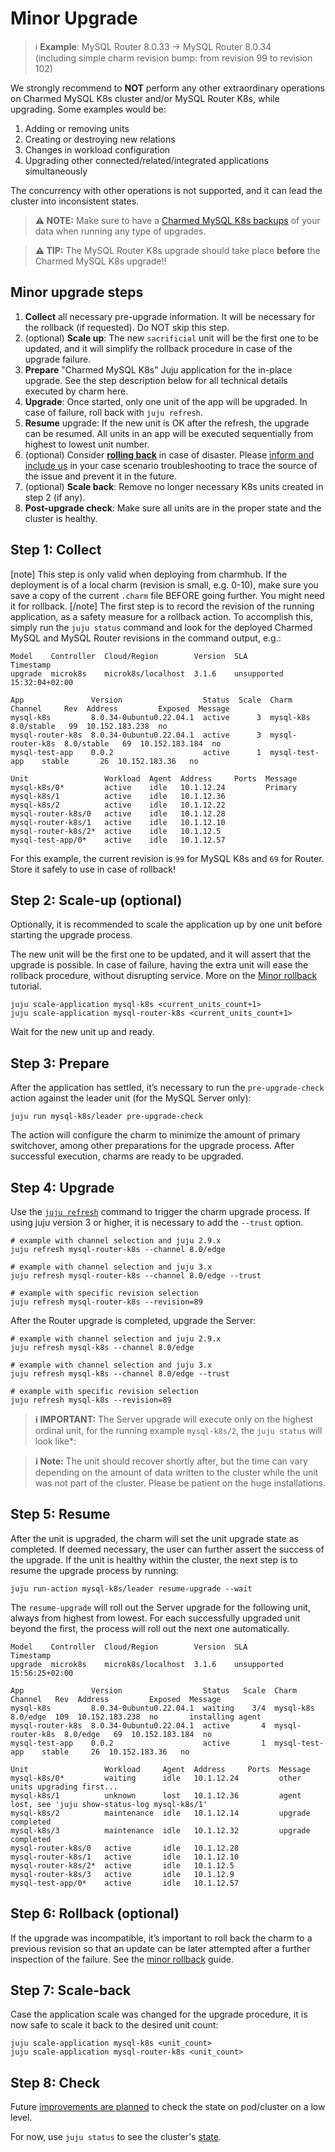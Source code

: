 # Minor Upgrade

> :information_source: **Example**: MySQL Router 8.0.33 -> MySQL Router 8.0.34<br/>
(including simple charm revision bump: from revision 99 to revision 102)

We strongly recommend to **NOT** perform any other extraordinary operations on Charmed MySQL K8s cluster and/or MySQL Router K8s, while upgrading. Some examples would be:

1. Adding or removing units
2. Creating or destroying new relations
3. Changes in workload configuration
4. Upgrading other connected/related/integrated applications simultaneously

The concurrency with other operations is not supported, and it can lead the cluster into inconsistent states.

> **:warning: NOTE:** Make sure to have a [Charmed MySQL K8s backups](/t/9653) of your data when running any type of upgrades.

> **:warning: TIP:** The MySQL Router K8s upgrade should take place **before** the Charmed MySQL K8s upgrade!!

## Minor upgrade steps

1. **Collect** all necessary pre-upgrade information. It will be necessary for the rollback (if requested). Do NOT skip this step.
2. (optional) **Scale up**: The new `sacrificial` unit will be the first one to be updated, and it will simplify the rollback procedure in case of the upgrade failure.
3. **Prepare** "Charmed MySQL K8s" Juju application for the in-place upgrade. See the step description below for all technical details executed by charm here.
4. **Upgrade**: Once started, only one unit of the app will be upgraded. In case of failure, roll back with `juju refresh`.
5. **Resume** upgrade: If the new unit is OK after the refresh, the upgrade can be resumed. All units in an app will be executed sequentially from highest to lowest unit number.
6. (optional) Consider [**rolling back**](/t/11749) in case of disaster. Please [inform and include us](https://chat.charmhub.io/charmhub/channels/data-platform) in your case scenario troubleshooting to trace the source of the issue and prevent it in the future.
7. (optional) **Scale back**: Remove no longer necessary K8s units created in step 2 (if any).
8. **Post-upgrade check**: Make sure all units are in the proper state and the cluster is healthy.

## Step 1: Collect
[note]
This step is only valid when deploying from charmhub. If the deployment is of a local charm (revision is small, e.g. 0-10), make sure you save a copy of the current  `.charm` file BEFORE going further. You might need it for rollback.
[/note]
The first step is to record the revision of the running application, as a safety measure for a rollback action. To accomplish this, simply run the `juju status` command and look for the deployed Charmed MySQL and MySQL Router revisions in the command output, e.g.:

```shell
Model    Controller  Cloud/Region        Version  SLA          Timestamp
upgrade  microk8s    microk8s/localhost  3.1.6    unsupported  15:32:04+02:00

App               Version                  Status  Scale  Charm             Channel     Rev  Address         Exposed  Message
mysql-k8s         8.0.34-0ubuntu0.22.04.1  active      3  mysql-k8s         8.0/stable   99  10.152.183.238  no       
mysql-router-k8s  8.0.34-0ubuntu0.22.04.1  active      3  mysql-router-k8s  8.0/stable   69  10.152.183.184  no       
mysql-test-app    0.0.2                    active      1  mysql-test-app    stable       26  10.152.183.36   no       

Unit                 Workload  Agent  Address     Ports  Message
mysql-k8s/0*         active    idle   10.1.12.24         Primary
mysql-k8s/1          active    idle   10.1.12.36         
mysql-k8s/2          active    idle   10.1.12.22         
mysql-router-k8s/0   active    idle   10.1.12.28         
mysql-router-k8s/1   active    idle   10.1.12.10         
mysql-router-k8s/2*  active    idle   10.1.12.5          
mysql-test-app/0*    active    idle   10.1.12.57   
```

For this example, the current revision is `99` for MySQL K8s and `69` for Router. Store it safely to use in case of rollback!

## Step 2: Scale-up (optional)

Optionally, it is recommended to scale the application up by one unit before starting the upgrade process.

The new unit will be the first one to be updated, and it will assert that the upgrade is possible. In case of failure, having the extra unit will ease the rollback procedure, without disrupting service. More on the [Minor rollback](/t/12239) tutorial.

```shell
juju scale-application mysql-k8s <current_units_count+1>
juju scale-application mysql-router-k8s <current_units_count+1>
```

Wait for the new unit up and ready.

## Step 3: Prepare

After the application has settled, it’s necessary to run the `pre-upgrade-check` action against the leader unit (for the MySQL Server only):

```shell
juju run mysql-k8s/leader pre-upgrade-check
```

The action will configure the charm to minimize the amount of primary switchover, among other preparations for the upgrade process. After successful execution, charms are ready to be upgraded.

## Step 4: Upgrade

Use the [`juju refresh`](https://juju.is/docs/juju/juju-refresh) command to trigger the charm upgrade process. If using juju version 3 or higher, it is necessary to add the `--trust` option.

```shell
# example with channel selection and juju 2.9.x
juju refresh mysql-router-k8s --channel 8.0/edge

# example with channel selection and juju 3.x
juju refresh mysql-router-k8s --channel 8.0/edge --trust

# example with specific revision selection
juju refresh mysql-router-k8s --revision=89
```

After the Router upgrade is completed, upgrade the Server:
```shell
# example with channel selection and juju 2.9.x
juju refresh mysql-k8s --channel 8.0/edge

# example with channel selection and juju 3.x
juju refresh mysql-k8s --channel 8.0/edge --trust

# example with specific revision selection
juju refresh mysql-k8s --revision=89
```

> **:information_source: IMPORTANT:** The Server upgrade will execute only on the highest ordinal unit, for the running example `mysql-k8s/2`, the `juju status` will look like*:

<!-- TODO: Confirm accuracy of this note
> **:information_source: Note:** It is expected to have some status changes during the process: waiting, maintenance, active. Do NOT trigger `rollback` procedure during the running `upgrade` procedure. Make sure `upgrade` has failed/stopped and cannot be fixed/continued before triggering `rollback`!
-->

> **:information_source: Note:** The unit should recover shortly after, but the time can vary depending on the amount of data written to the cluster while the unit was not part of the cluster. Please be patient on the huge installations.

## Step 5: Resume

After the unit is upgraded, the charm will set the unit upgrade state as completed. If deemed necessary, the user can further assert the success of the upgrade. If the unit is healthy within the cluster, the next step is to resume the upgrade process by running:

```shell
juju run-action mysql-k8s/leader resume-upgrade --wait
```

The `resume-upgrade` will roll out the Server upgrade for the following unit, always from highest from lowest. For each successfully upgraded unit beyond the first, the process will roll out the next one automatically.

```shell
Model    Controller  Cloud/Region        Version  SLA          Timestamp
upgrade  microk8s    microk8s/localhost  3.1.6    unsupported  15:56:25+02:00

App               Version                  Status   Scale  Charm             Channel   Rev  Address         Exposed  Message
mysql-k8s         8.0.34-0ubuntu0.22.04.1  waiting    3/4  mysql-k8s         8.0/edge  109  10.152.183.238  no       installing agent
mysql-router-k8s  8.0.34-0ubuntu0.22.04.1  active       4  mysql-router-k8s  8.0/edge   69  10.152.183.184  no       
mysql-test-app    0.0.2                    active       1  mysql-test-app    stable     26  10.152.183.36   no       

Unit                 Workload     Agent  Address     Ports  Message
mysql-k8s/0*         waiting      idle   10.1.12.24         other units upgrading first...
mysql-k8s/1          unknown      lost   10.1.12.36         agent lost, see 'juju show-status-log mysql-k8s/1'
mysql-k8s/2          maintenance  idle   10.1.12.14         upgrade completed
mysql-k8s/3          maintenance  idle   10.1.12.32         upgrade completed
mysql-router-k8s/0   active       idle   10.1.12.28         
mysql-router-k8s/1   active       idle   10.1.12.10         
mysql-router-k8s/2*  active       idle   10.1.12.5          
mysql-router-k8s/3   active       idle   10.1.12.9          
mysql-test-app/0*    active       idle   10.1.12.57    
```

## Step 6: Rollback (optional)

If the upgrade was incompatible, it’s important to roll back the charm to a previous revision so that an update can be later attempted after a further inspection of the failure. See the [minor rollback](/t/12239) guide.

## Step 7: Scale-back

Case the application scale was changed for the upgrade procedure, it is now safe to scale it back to the desired unit count:

```shell
juju scale-application mysql-k8s <unit_count>
juju scale-application mysql-router-k8s <unit_count>
```

## Step 8: Check

Future [improvements are planned](https://warthogs.atlassian.net/browse/DPE-2620) to check the state on pod/cluster on a low level.

For now, use `juju status` to see the cluster's [state](/t/12231).